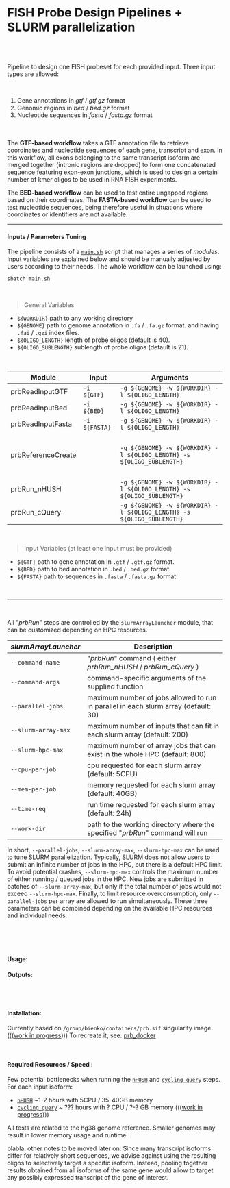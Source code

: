# FISH Probe Design Pipelines + SLURM parallelization

<br><br>

Pipeline to design one FISH probeset for each provided input. Three input types are allowed:

<br>

1. Gene annotations in *gtf* / *gtf.gz* format
2. Genomic regions in *bed* / *bed.gz* format
3. Nucleotide sequences in *fasta* / *fasta.gz* format


<br><br>
The **GTF-based workflow** takes a GTF annotation file to retrieve coordinates and nucleotide sequences of each gene, transcript and exon. In this workflow, all exons belonging to the same transcript isoform are merged together (intronic regions are dropped) to form one concatenated sequence featuring exon-exon junctions, which is used to design a certain number of kmer oligos to be used in RNA FISH experiments.

The **BED-based workflow** can be used to test entire ungapped regions based on their coordinates. The **FASTA-based workflow** can be used to test nucleotide sequences, being therefore useful in situations where coordinates or identifiers are not available.

---- 


#### Inputs / Parameters Tuning

The pipeline consists of a [`main.sh`](./pipeline_geneid/modules/main.sh) script that manages a series of *modules*. Input variables are explained below and should be manually adjusted by users according to their needs. The whole workflow can be launched using:
         
    sbatch main.sh

<br>

> General Variables 
- `${WORKDIR}` path to any working directory
- `${GENOME}` path to genome annotation in `.fa` / `.fa.gz` format. and having `.fai` / `.gzi` index files.
- `${OLIGO_LENGTH}` length of probe oligos (default is 40).
- `${OLIGO_SUBLENGTH}` sublength of probe oligos (default is 21).

<br>

 | Module | Input | Arguments |
 | -------- | ----------- | ----------- | 
 | prbReadInputGTF |  `-i ${GTF}`  | `-g ${GENOME} -w ${WORKDIR} -l ${OLIGO_LENGTH}` |
 | prbReadInputBed | `-i ${BED}` |  `-g ${GENOME} -w ${WORKDIR} -l ${OLIGO_LENGTH}` |
 | prbReadInputFasta | `-i ${FASTA}` | `-g ${GENOME} -w ${WORKDIR} -l ${OLIGO_LENGTH}` |
 | <br> | |
 | prbReferenceCreate | | `-g ${GENOME} -w ${WORKDIR} -l ${OLIGO_LENGTH} -s ${OLIGO_SUBLENGTH}` |
 | <br> | |
 | prbRun_nHUSH | |  `-g ${GENOME} -w ${WORKDIR} -l ${OLIGO_LENGTH} -s ${OLIGO_SUBLENGTH}` |
 | prbRun_cQuery | | `-g ${GENOME} -w ${WORKDIR} -l ${OLIGO_LENGTH} -s ${OLIGO_SUBLENGTH}` |

<br>

> Input Variables (at least one input must be provided)

- `${GTF}` path to gene annotation in `.gtf` / `.gtf.gz` format.
- `${BED}` path to bed annotation in `.bed` / `.bed.gz` format. 
- `${FASTA}` path to sequences in `.fasta` / `.fasta.gz` format.

<br>

---

<br>

All "*prbRun*" steps are controlled by the `slurmArrayLauncher` module, that can be customized depending on HPC resources.

 | *slurmArrayLauncher* | Description |
 | --------------------------  | ----------- |
 | `--command-name` | "*prbRun*" command ( either *prbRun_nHUSH* / *prbRun_cQuery* ) | 
 | `--command-args` | command-specific arguments of the supplied function | 
 | `--parallel-jobs` | maximum number of jobs allowed to run in parallel in each slurm array (default: 30) |
 | `--slurm-array-max` | maximum number of inputs that can fit in each slurm array (default: 200) | 
 | `--slurm-hpc-max` | maximum number of array jobs that can exist in the whole HPC (default: 800) |
 | `--cpu-per-job` | cpu requested for each slurm array (default:  5CPU) |
 | `--mem-per-job` | memory requested for each slurm array (default: 40GB) |
 | `--time-req`  | run time requested for each slurm array (default: 24h) |
 | `--work-dir` | path to the working directory where the specified "*prbRun*" command will run | 
            
In short, `--parallel-jobs`, `--slurm-array-max`, `--slurm-hpc-max` can be used to tune SLURM parallelization. Typically, SLURM does not allow users to submit an infinite number of jobs in the HPC, but there is a default HPC limit. To avoid potential crashes, `--slurm-hpc-max` controls the maximum number of either running / queued jobs in the HPC. New jobs are submitted in batches of `--slurm-array-max`, but only if the total number of jobs would not exceed `--slurm-hpc-max`. Finally, to limit resource overconsumption, only `--parallel-jobs` per array are allowed to run simultaneously. These three parameters can be combined depending on the available HPC resources and individual needs.

<br><br><br>


#### Usage:


         

#### Outputs:


<br>


<br>


#### Installation:

Currently based on `/group/bienko/containers/prb.sif` singularity image.<br>
(((<ins>work in progress</ins>))) To recreate it, see: [prb_docker](./prb_docker)

<br>

#### Required Resources / Speed :



Few potential bottlenecks when running the [`nHUSH`](./pipeline_geneid/modules/txt) and [`cycling query`](./pipeline_geneid/modules/txt) steps. For each input isoform: 

- [`nHUSH`](./pipeline_geneid/modules/txt) ~1-2 hours with 5CPU / 35-40GB memory
- [`cycling query`](./pipeline_geneid/modules/txt) ~ ??? hours with ? CPU / ?-? GB memory (((<ins>work in progress</ins>))) 

All tests are related to the hg38 genome reference. Smaller genomes may result in lower memory usage and runtime.




blabla: other notes to be moved later on:
Since many transcript isoforms differ for relatively short sequences, we advise against using the resulting oligos to selectively target a specific isoform. Instead, pooling together results obtained from all isoforms of the same gene would allow to target any possibly expressed transcript of the gene of interest.


